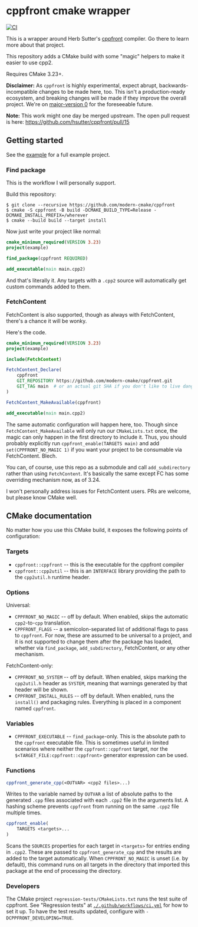 # cppfront cmake wrapper

[![CI](https://github.com/modern-cmake/cppfront/actions/workflows/ci.yml/badge.svg)](https://github.com/modern-cmake/cppfront/actions/workflows/ci.yml)

This is a wrapper around Herb Sutter's [cppfront](https://github.com/hsutter/cppfront)
compiler. Go there to learn more about that project.

This repository adds a CMake build with some "magic" helpers to make it easier to use cpp2.

Requires CMake 3.23+.

**Disclaimer:** As `cppfront` is highly experimental, expect abrupt, backwards-incompatible changes to be made here,
too. This isn't a production-ready ecosystem, and breaking changes will be made if they improve the overall project.
We're on [major-version 0](https://semver.org/#spec-item-4) for the foreseeable future.

**Note:** This work might one day be merged upstream. The open pull request is
here: https://github.com/hsutter/cppfront/pull/15

## Getting started

See the [example](/example) for a full example project.

### Find package

This is the workflow I will personally support.

Build this repository:

```
$ git clone --recursive https://github.com/modern-cmake/cppfront
$ cmake -S cppfront -B build -DCMAKE_BUILD_TYPE=Release -DCMAKE_INSTALL_PREFIX=/wherever
$ cmake --build build --target install
```

Now just write your project like normal:

```cmake
cmake_minimum_required(VERSION 3.23)
project(example)

find_package(cppfront REQUIRED)

add_executable(main main.cpp2)
```

And that's literally it. Any targets with a `.cpp2` source will automatically
get custom commands added to them.

### FetchContent

FetchContent is also supported, though as always with FetchContent, there's a
chance it will be wonky.

Here's the code.

```cmake
cmake_minimum_required(VERSION 3.23)
project(example)

include(FetchContent)

FetchContent_Declare(
    cppfront
    GIT_REPOSITORY https://github.com/modern-cmake/cppfront.git
    GIT_TAG main  # or an actual git SHA if you don't like to live dangerously
)

FetchContent_MakeAvailable(cppfront)

add_executable(main main.cpp2)
```

The same automatic configuration will happen here, too. Though since
`FetchContent_MakeAvailable` will only run our `CMakeLists.txt` once, the magic
can only happen in the first directory to include it. Thus, you should probably
explicitly run `cppfront_enable(TARGETS main)` and add `set(CPPFRONT_NO_MAGIC 1)`
if you want your project to be consumable via FetchContent. Blech.

You can, of course, use this repo as a submodule and call `add_subdirectory`
rather than using `FetchContent`. It's basically the same except FC has some
overriding mechanism now, as of 3.24.

I won't personally address issues for FetchContent users. PRs are welcome, but
please know CMake well.

## CMake documentation

No matter how you use this CMake build, it exposes the following points of configuration:

### Targets

* `cppfront::cppfront` -- this is the executable for the cppfront compiler
* `cppfront::cpp2util` -- this is an `INTERFACE` library providing the path to the `cpp2util.h` runtime header.

### Options

Universal:

* `CPPFRONT_NO_MAGIC` -- off by default. When enabled, skips the automatic `cpp2`-to-`cpp` translation.
* `CPPFRONT_FLAGS` -- a semicolon-separated list of additional flags to pass to `cppfront`. For now, these are assumed
  to be universal to a project, and it is not supported to change them after the package has loaded, whether
  via `find_package`, `add_subdirectory`, FetchContent, or any other mechanism.

FetchContent-only:

* `CPPFRONT_NO_SYSTEM` -- off by default. When enabled, skips marking the `cpp2util.h` header as `SYSTEM`, meaning that
  warnings generated by that header will be shown.
* `CPPFRONT_INSTALL_RULES` -- off by default. When enabled, runs the `install()` and packaging rules. Everything is
  placed in a component named `cppfront`.

### Variables

* `CPPFRONT_EXECUTABLE` -- `find_package`-only. This is the absolute path to the `cppfront` executable file. This is
  sometimes useful in limited scenarios where neither the `cppfront::cppfront` target, nor
  the `$<TARGET_FILE:cppfront::cppfront>` generator expression can be used.

### Functions

```cmake
cppfront_generate_cpp(<OUTVAR> <cpp2 files>...)
```

Writes to the variable named by `OUTVAR` a list of absolute paths to the generated `.cpp` files associated with
each `.cpp2` file in the arguments list. A hashing scheme prevents `cppfront` from running on the same `.cpp2` file
multiple times.

```cmake
cppfront_enable(
    TARGETS <targets>...
)
```

Scans the `SOURCES` properties for each target in `<targets>` for entries ending in `.cpp2`. These are passed
to `cppfront_generate_cpp` and the results are added to the target automatically. When `CPPFRONT_NO_MAGIC` is
unset (i.e. by default), this command runs on all targets in the directory that imported this package at the end of
processing the directory.

### Developers

The CMake project `regression-tests/CMakeLists.txt` runs the test suite of cppfront.
See "Regression tests" at [`./.github/workflows/ci.yml`](./.github/workflows/ci.yml) for how to set it up.
To have the test results updated, configure with `-DCPPFRONT_DEVELOPING=TRUE`.
